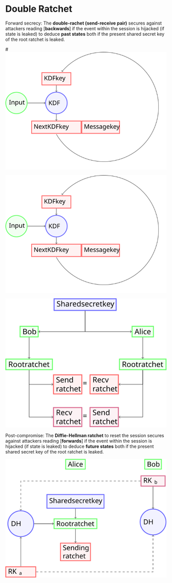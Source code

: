 # Double Ratchet

Forward secrecy: The **double-rachet (send-receive pair)** secures against attackers reading [**backwards**] if the event within the session is hijacked (if state is leaked) to deduce **past states** both if the present shared secret key of the root ratchet is leaked.

#![ratchet_turn_ratchet](https://github.com/ursa-mikail/mechanisms/blob/main/security/double_ratchet/ratchet_turn_ratchet.svg)

<img src="https://github.com/ursa-mikail/mechanisms/blob/main/security/double_ratchet/ratchet_turn_ratchet.svg" alt="ratchet_turn_ratchet">

![ratchet_symmetric](https://github.com/ursa-mikail/mechanisms/blob/main/security/double_ratchet/ratchet_symmetric.svg)

Post-compromise: The **Diffie-Hellman ratchet** to reset the session secures against attackers reading [**forwards**] if the event within the session is hijacked (if state is leaked) to deduce **future states** both if the present shared secret key of the root ratchet is leaked. 

![ratchet_dh](https://github.com/ursa-mikail/mechanisms/blob/main/security/double_ratchet/ratchet_dh.svg)